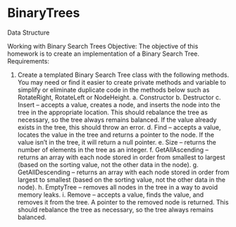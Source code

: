 # BinaryTrees
Data Structure

Working with Binary Search Trees
Objective:
The objective of this homework is to create an implementation of a Binary Search Tree.
Requirements:
1. Create a templated Binary Search Tree class with the following methods. You may need
or find it easier to create private methods and variable to simplify or eliminate duplicate
code in the methods below such as RotateRight, RotateLeft or NodeHeight.
a. Constructor
b. Destructor
c. Insert – accepts a value, creates a node, and inserts the node into the tree in the
appropriate location. This should rebalance the tree as necessary, so the tree
always remains balanced. If the value already exists in the tree, this should throw
an error.
d. Find – accepts a value, locates the value in the tree and returns a pointer to the
node. If the value isn’t in the tree, it will return a null pointer.
e. Size – returns the number of elements in the tree as an integer.
f. GetAllAscending – returns an array with each node stored in order from smallest
to largest (based on the sorting value, not the other data in the node).
g. GetAllDescending – returns an array with each node stored in order from largest
to smallest (based on the sorting value, not the other data in the node).
h. EmptyTree – removes all nodes in the tree in a way to avoid memory leaks.
i. Remove – accepts a value, finds the value, and removes it from the tree. A
pointer to the removed node is returned. This should rebalance the tree as
necessary, so the tree always remains balanced.
